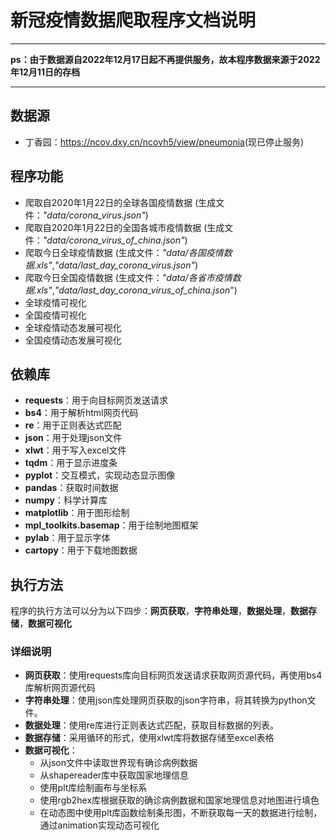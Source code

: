 # 新冠疫情数据爬取程序文档说明

---
 **ps：由于数据源自2022年12月17日起不再提供服务，故本程序数据来源于2022年12月11日的存档**

---

## 数据源
- 丁香园：<https://ncov.dxy.cn/ncovh5/view/pneumonia>(现已停止服务)

## 程序功能
- 爬取自2020年1月22日的全球各国疫情数据 (生成文件：*"data/corona_virus.json"*)
- 爬取自2020年1月22日的全国各城市疫情数据 (生成文件：*"data/corona_virus_of_china.json"*)
- 爬取今日全球疫情数据 (生成文件：*"data/各国疫情数据.xls"*,*"data/last_day_corona_virus.json"*)
- 爬取今日全国疫情数据 (生成文件：*"data/各省市疫情数据.xls"*,*"data/last_day_corona_virus_of_china.json*")
- 全球疫情可视化
- 全国疫情可视化
- 全球疫情动态发展可视化
- 全国疫情动态发展可视化

## 依赖库
- **requests**：用于向目标网页发送请求
- **bs4**：用于解析html网页代码
- **re**：用于正则表达式匹配
- **json**：用于处理json文件
- **xlwt**：用于写入excel文件
- **tqdm**：用于显示进度条
- **pyplot**：交互模式，实现动态显示图像
- **pandas**：获取时间数据
- **numpy**：科学计算库
- **matplotlib**：用于图形绘制
- **mpl_toolkits.basemap**：用于绘制地图框架
- **pylab**：用于显示字体
- **cartopy**：用于下载地图数据

## 执行方法
程序的执行方法可以分为以下四步：**网页获取**，**字符串处理**，**数据处理**，**数据存储**，**数据可视化**

### 详细说明

- **网页获取**：使用requests库向目标网页发送请求获取网页源代码，再使用bs4库解析网页源代码
- **字符串处理**：使用json库处理网页获取的json字符串，将其转换为python文件。
- **数据处理**：使用re库进行正则表达式匹配，获取目标数据的列表。
- **数据存储**：采用循环的形式，使用xlwt库将数据存储至excel表格
- **数据可视化**：
  - 从json文件中读取世界现有确诊病例数据
  - 从shapereader库中获取国家地理信息
  - 使用plt库绘制画布与坐标系
  - 使用rgb2hex库根据获取的确诊病例数据和国家地理信息对地图进行填色
  - 在动态图中使用plt库函数绘制条形图，不断获取每一天的数据进行绘制，通过animation实现动态可视化